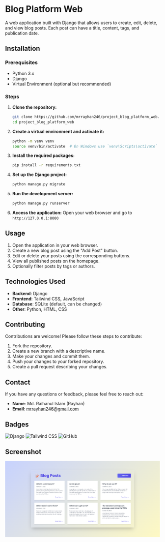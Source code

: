 # Blog Platform Web

A web application built with Django that allows users to create, edit, delete, and view blog posts. Each post can have a title, content, tags, and publication date.

## Installation

### Prerequisites
- Python 3.x
- Django
- Virtual Environment (optional but recommended)

### Steps
1. **Clone the repository:**
    ```sh
    git clone https://github.com/mrrayhan246/project_blog_platform_web.git
    cd project_blog_platform_web
    ```

2. **Create a virtual environment and activate it:**
    ```sh
    python -m venv venv
    source venv/bin/activate  # On Windows use `venv\Scripts\activate`
    ```

3. **Install the required packages:**
    ```sh
    pip install -r requirements.txt
    ```

4. **Set up the Django project:**
    ```sh
    python manage.py migrate
    ```

5. **Run the development server:**
    ```sh
    python manage.py runserver
    ```

6. **Access the application:**
    Open your web browser and go to `http://127.0.0.1:8000`

## Usage
1. Open the application in your web browser.
2. Create a new blog post using the "Add Post" button.
3. Edit or delete your posts using the corresponding buttons.
4. View all published posts on the homepage.
5. Optionally filter posts by tags or authors.

## Technologies Used
- **Backend**: Django
- **Frontend**: Tailwind CSS, JavaScript
- **Database**: SQLite (default, can be changed)
- **Other**: Python, HTML, CSS

## Contributing
Contributions are welcome! Please follow these steps to contribute:
1. Fork the repository.
2. Create a new branch with a descriptive name.
3. Make your changes and commit them.
4. Push your changes to your forked repository.
5. Create a pull request describing your changes.

## Contact
If you have any questions or feedback, please feel free to reach out:
- **Name**: Md. Raihanul Islam (Rayhan)
- **Email**: mrrayhan246@gmail.com

## Badges
![Django](https://img.shields.io/badge/Django-3.2-green)
![Tailwind CSS](https://img.shields.io/badge/TailwindCSS-2.2-blue)
![GitHub](https://img.shields.io/github/license/mrrayhan246/project_blog_platform_web)

## Screenshot
![Blog Platform Screenshot](./blog_screenshot.png)
